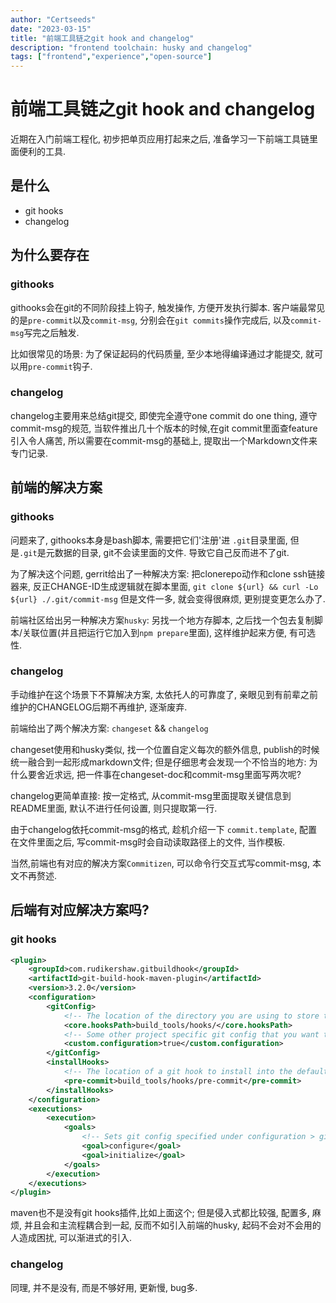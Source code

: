 ```yaml
---
author: "Certseeds"
date: "2023-03-15"
title: "前端工具链之git hook and changelog"
description: "frontend toolchain: husky and changelog"
tags: ["frontend","experience","open-source"]
---
```


# 前端工具链之git hook and changelog

近期在入门前端工程化, 初步把单页应用打起来之后, 准备学习一下前端工具链里面便利的工具.

## 是什么

+ git hooks
+ changelog

## 为什么要存在

### githooks

githooks会在git的不同阶段挂上钩子, 触发操作, 方便开发执行脚本. 客户端最常见的是`pre-commit`以及`commit-msg`, 分别会在`git commits`操作完成后, 以及`commit-msg`写完之后触发.

比如很常见的场景: 为了保证起码的代码质量, 至少本地得编译通过才能提交, 就可以用`pre-commit`钩子.

### changelog

changelog主要用来总结git提交, 即使完全遵守one commit do one thing, 遵守commit-msg的规范, 当软件推出几十个版本的时候,在git commit里面查feature引入令人痛苦, 所以需要在commit-msg的基础上, 提取出一个Markdown文件来专门记录.

## 前端的解决方案

### githooks

问题来了, githooks本身是bash脚本, 需要把它们'注册'进 `.git`目录里面, 但是`.git`是元数据的目录, git不会读里面的文件. 导致它自己反而进不了git.

为了解决这个问题, gerrit给出了一种解决方案: 把clonerepo动作和clone ssh链接器来, 反正CHANGE-ID生成逻辑就在脚本里面, `git clone ${url} && curl -Lo ${url} ./.git/commit-msg`
但是文件一多, 就会变得很麻烦, 更别提变更怎么办了.

前端社区给出另一种解决方案`husky`: 另找一个地方存脚本, 之后找一个包去复制脚本/关联位置(并且把运行它加入到`npm prepare`里面), 这样维护起来方便, 有可选性.

### changelog

手动维护在这个场景下不算解决方案, 太依托人的可靠度了, 亲眼见到有前辈之前维护的CHANGELOG后期不再维护, 逐渐废弃.

前端给出了两个解决方案: `changeset` && `changelog`

changeset使用和husky类似, 找一个位置自定义每次的额外信息, publish的时候统一融合到一起形成markdown文件; 但是仔细思考会发现一个不恰当的地方: 为什么要舍近求远, 把一件事在changeset-doc和commit-msg里面写两次呢?

changelog更简单直接: 按一定格式, 从commit-msg里面提取关键信息到README里面, 默认不进行任何设置, 则只提取第一行.

由于changelog依托commit-msg的格式, 趁机介绍一下 `commit.template`, 配置在文件里面之后, 写commit-msg时会自动读取路径上的文件, 当作模板.

当然,前端也有对应的解决方案`Commitizen`, 可以命令行交互式写commit-msg, 本文不再赘述.

## 后端有对应解决方案吗?

### git hooks

``` xml
<plugin>
    <groupId>com.rudikershaw.gitbuildhook</groupId>
    <artifactId>git-build-hook-maven-plugin</artifactId>
    <version>3.2.0</version>
    <configuration>
        <gitConfig>
            <!-- The location of the directory you are using to store the Git hooks in your project. -->
            <core.hooksPath>build_tools/hooks/</core.hooksPath>
            <!-- Some other project specific git config that you want to set. -->
            <custom.configuration>true</custom.configuration>
        </gitConfig>
        <installHooks>
            <!-- The location of a git hook to install into the default hooks directory. -->
            <pre-commit>build_tools/hooks/pre-commit</pre-commit>
        </installHooks>
    </configuration>
    <executions>
        <execution>
            <goals>
                <!-- Sets git config specified under configuration > gitConfig. -->
                <goal>configure</goal>
                <goal>initialize</goal>
            </goals>
        </execution>
    </executions>
</plugin>
```

maven也不是没有git hooks插件,比如上面这个; 但是侵入式都比较强, 配置多, 麻烦, 并且会和主流程耦合到一起, 反而不如引入前端的husky, 起码不会对不会用的人造成困扰, 可以渐进式的引入.

### changelog

同理, 并不是没有, 而是不够好用, 更新慢, bug多.
